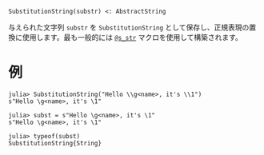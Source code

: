 ```
SubstitutionString(substr) <: AbstractString
```

与えられた文字列 `substr` を `SubstitutionString` として保存し、正規表現の置換に使用します。最も一般的には [`@s_str`](@ref) マクロを使用して構築されます。

# 例

```jldoctest
julia> SubstitutionString("Hello \\g<name>, it's \\1")
s"Hello \g<name>, it's \1"

julia> subst = s"Hello \g<name>, it's \1"
s"Hello \g<name>, it's \1"

julia> typeof(subst)
SubstitutionString{String}
```
